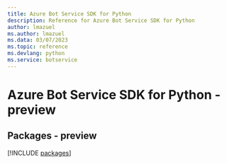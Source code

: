 ```yaml
---
title: Azure Bot Service SDK for Python
description: Reference for Azure Bot Service SDK for Python
author: lmazuel
ms.author: lmazuel
ms.data: 03/07/2023
ms.topic: reference
ms.devlang: python
ms.service: botservice
---
```

# Azure Bot Service SDK for Python - preview
## Packages - preview
[!INCLUDE [packages](bot-service-index.md)]
